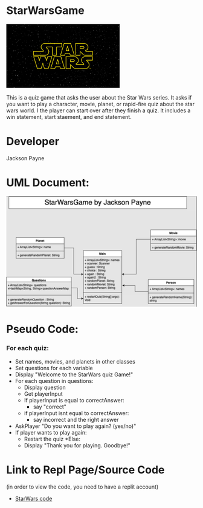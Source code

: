 # StarWarsGame

![StarWars Logo](https://github.com/J-ack-son/StarWarsGame/blob/main/images/starwars.png?raw=true)

This is a quiz game that asks the user about the Star Wars series. It asks if you want to play a character, movie, planet, or rapid-fire quiz about the star wars world.
I the player can start over after they finish a quiz.
It includes a win statement, start staement, and end statement.

# Developer
Jackson Payne


# UML Document:

![StarWarsGame UML](https://github.com/J-ack-son/StarWarsGame/blob/main/images/UML.png?raw=true)

# Pseudo Code:
### For each quiz:
* Set names, movies, and planets in other classes
* Set questions for each variable
* Display "Welcome to the StarWars quiz Game!"
* For each question in questions:
   * Display question
   * Get playerInput
   * If playerInput is equal to correctAnswer:
     * say "correct"
   * if playerInput isnt equal to correctAnswer:
     * say incorrect and the right answer
* AskPlayer "Do you want to play again? (yes/no)"
* If player wants to play again:
   * Restart the quiz
*Else:
   * Display "Thank you for playing. Goodbye!"
 
# Link to Repl Page/Source Code
(in order to view the code, you need to have a replit account)
* [StarWars code]() 
